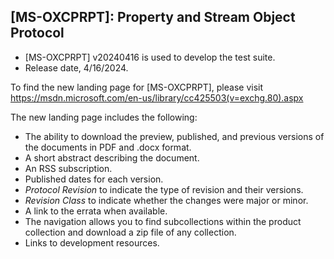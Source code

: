 ## [MS-OXCPRPT]: Property and Stream Object Protocol
- [MS-OXCPRPT] v20240416 is used to develop the test suite. 
- Release date, 4/16/2024.

To find the new landing page for [MS-OXCPRPT], please visit https://msdn.microsoft.com/en-us/library/cc425503(v=exchg.80).aspx

The new landing page includes the following:
- The ability to download the preview, published, and previous versions of the documents in PDF and .docx format.
- A short abstract describing the document.
- An RSS subscription.
- Published dates for each version.
- *Protocol Revision* to indicate the type of revision and their versions.
- *Revision Class* to indicate whether the changes were major or minor.
- A link to the errata when available.
- The navigation allows you to find subcollections within the product collection and download a zip file of any collection.
- Links to development resources.